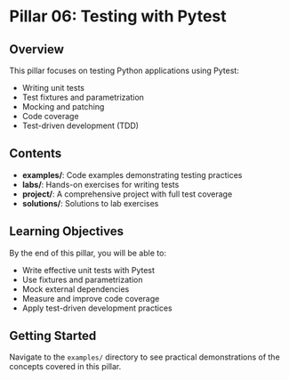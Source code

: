 # Pillar 06: Testing with Pytest

## Overview

This pillar focuses on testing Python applications using Pytest:
- Writing unit tests
- Test fixtures and parametrization
- Mocking and patching
- Code coverage
- Test-driven development (TDD)

## Contents

- **examples/**: Code examples demonstrating testing practices
- **labs/**: Hands-on exercises for writing tests
- **project/**: A comprehensive project with full test coverage
- **solutions/**: Solutions to lab exercises

## Learning Objectives

By the end of this pillar, you will be able to:
- Write effective unit tests with Pytest
- Use fixtures and parametrization
- Mock external dependencies
- Measure and improve code coverage
- Apply test-driven development practices

## Getting Started

Navigate to the `examples/` directory to see practical demonstrations of the concepts covered in this pillar.
